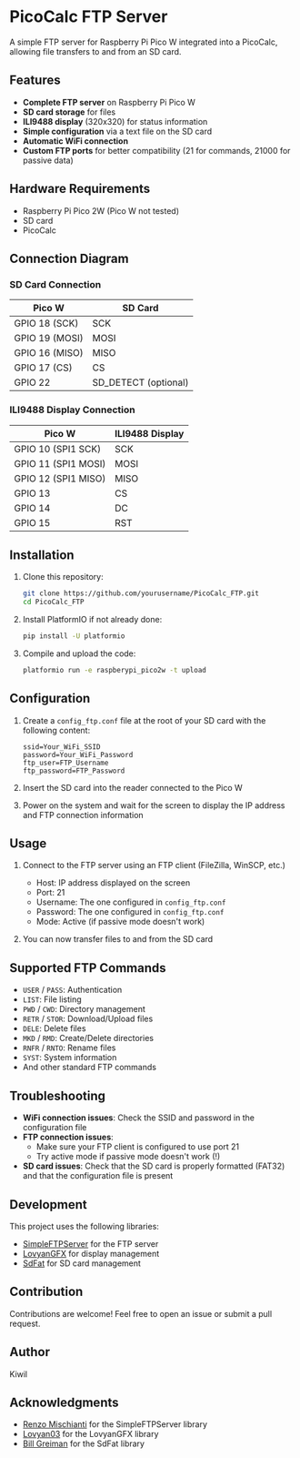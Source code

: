 # PicoCalc FTP Server

A simple FTP server for Raspberry Pi Pico W integrated into a PicoCalc, allowing file transfers to and from an SD card.

## Features

- **Complete FTP server** on Raspberry Pi Pico W
- **SD card storage** for files
- **ILI9488 display** (320x320) for status information
- **Simple configuration** via a text file on the SD card
- **Automatic WiFi connection**
- **Custom FTP ports** for better compatibility (21 for commands, 21000 for passive data)

## Hardware Requirements

- Raspberry Pi Pico 2W (Pico W not tested)
- SD card
- PicoCalc

## Connection Diagram

### SD Card Connection

| Pico W | SD Card |
|--------|---------|
| GPIO 18 (SCK) | SCK |
| GPIO 19 (MOSI) | MOSI |
| GPIO 16 (MISO) | MISO |
| GPIO 17 (CS) | CS |
| GPIO 22 | SD_DETECT (optional) |

### ILI9488 Display Connection

| Pico W | ILI9488 Display |
|--------|----------------|
| GPIO 10 (SPI1 SCK) | SCK |
| GPIO 11 (SPI1 MOSI) | MOSI |
| GPIO 12 (SPI1 MISO) | MISO |
| GPIO 13 | CS |
| GPIO 14 | DC |
| GPIO 15 | RST |

## Installation

1. Clone this repository:
   ```bash
   git clone https://github.com/yourusername/PicoCalc_FTP.git
   cd PicoCalc_FTP
   ```

2. Install PlatformIO if not already done:
   ```bash
   pip install -U platformio
   ```

3. Compile and upload the code:
   ```bash
   platformio run -e raspberypi_pico2w -t upload
   ```

## Configuration

1. Create a `config_ftp.conf` file at the root of your SD card with the following content:
   ```
   ssid=Your_WiFi_SSID
   password=Your_WiFi_Password
   ftp_user=FTP_Username
   ftp_password=FTP_Password
   ```

2. Insert the SD card into the reader connected to the Pico W

3. Power on the system and wait for the screen to display the IP address and FTP connection information

## Usage

1. Connect to the FTP server using an FTP client (FileZilla, WinSCP, etc.)
   - Host: IP address displayed on the screen
   - Port: 21
   - Username: The one configured in `config_ftp.conf`
   - Password: The one configured in `config_ftp.conf`
   - Mode: Active (if passive mode doesn't work)

2. You can now transfer files to and from the SD card

## Supported FTP Commands

- `USER` / `PASS`: Authentication
- `LIST`: File listing
- `PWD` / `CWD`: Directory management
- `RETR` / `STOR`: Download/Upload files
- `DELE`: Delete files
- `MKD` / `RMD`: Create/Delete directories
- `RNFR` / `RNTO`: Rename files
- `SYST`: System information
- And other standard FTP commands

## Troubleshooting

- **WiFi connection issues**: Check the SSID and password in the configuration file
- **FTP connection issues**: 
  - Make sure your FTP client is configured to use port 21
  - Try active mode if passive mode doesn't work (!)
- **SD card issues**: Check that the SD card is properly formatted (FAT32) and that the configuration file is present

## Development

This project uses the following libraries:
- [SimpleFTPServer](https://github.com/xreef/SimpleFTPServer) for the FTP server
- [LovyanGFX](https://github.com/lovyan03/LovyanGFX) for display management
- [SdFat](https://github.com/greiman/SdFat) for SD card management

## Contribution

Contributions are welcome! Feel free to open an issue or submit a pull request.

## Author

Kiwil

## Acknowledgments

- [Renzo Mischianti](https://github.com/xreef) for the SimpleFTPServer library
- [Lovyan03](https://github.com/lovyan03) for the LovyanGFX library
- [Bill Greiman](https://github.com/greiman) for the SdFat library
